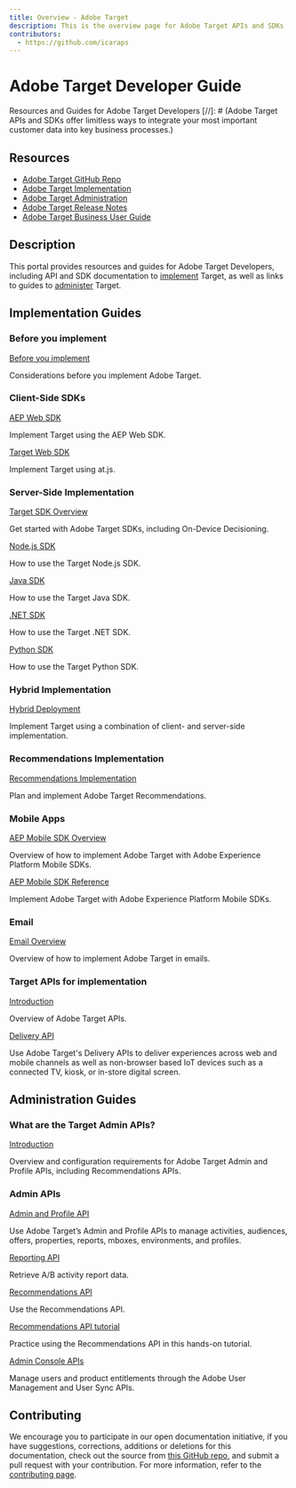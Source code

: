 ```yaml
---
title: Overview - Adobe Target
description: This is the overview page for Adobe Target APIs and SDKs
contributors:
  - https://github.com/icaraps
---
```


<Hero slots="heading, text"/> 

# Adobe Target Developer Guide

Resources and Guides for Adobe Target Developers
[//]: # (Adobe Target APIs and SDKs offer limitless ways to integrate your most important customer data into key business processes.)

<Resources slots="heading, links"/>

## Resources

* [Adobe Target GitHub Repo](https://github.com/AdobeDocs/target-developers)
* [Adobe Target Implementation](./before-implement/index.md)
* [Adobe Target Administration](https://experienceleague.adobe.com/docs/target/using/administer/administrating-target.html)
* [Adobe Target Release Notes](https://experienceleague.adobe.com/docs/target/using/release-notes/release-notes.html)
* [Adobe Target Business User Guide](https://experienceleague.adobe.com/docs/target/using/target-home.html)


## Description

This portal provides resources and guides for Adobe Target Developers, including API and SDK documentation to [implement](#implementation-guides) Target, as well as links to guides to [administer](#administration-guides) Target.

## Implementation Guides

<DiscoverBlock slots="heading, link, text"/>

### Before you implement

[Before you implement](before-implement/)

Considerations before you implement Adobe Target.




<DiscoverBlock slots="heading, link, text"/>

### Client-Side SDKs

[AEP Web SDK](https://experienceleague.adobe.com/docs/experience-platform/edge/personalization/adobe-target/target-overview.html)

Implement Target using the AEP Web SDK.

<DiscoverBlock slots="link, text"/>

[Target Web SDK](implement/client-side/)

Implement Target using at.js.



<DiscoverBlock slots="heading, link, text"/>

### Server-Side Implementation

[Target SDK Overview](implement/server-side/)

Get started with Adobe Target SDKs, including On-Device Decisioning.

<DiscoverBlock slots="link, text"/> 

[Node.js SDK](implement/server-side/node-js/)

How to use the Target Node.js SDK.

<DiscoverBlock slots= "link, text"/> 

[Java SDK](implement/server-side/java/)

How to use the Target Java SDK.

<DiscoverBlock slots="link, text"/> 

[.NET SDK](implement/server-side/net/)

How to use the Target .NET SDK.

<DiscoverBlock slots="link, text"/> 

[Python SDK](implement/server-side/python/)

How to use the Target Python SDK.




<DiscoverBlock slots= "heading, link, text"/>

### Hybrid Implementation

[Hybrid Deployment](implement/hybrid/)

Implement Target using a combination of client- and server-side implementation.


<DiscoverBlock slots= "heading, link, text"/>

### Recommendations Implementation

[Recommendations Implementation](implement/recommendations/)

Plan and implement Adobe Target Recommendations.



<DiscoverBlock slots="heading, link, text"/>

### Mobile Apps

[AEP Mobile SDK Overview](implement/mobile/)

Overview of how to implement Adobe Target with Adobe Experience Platform Mobile SDKs.

<DiscoverBlock slots= "link, text"/>

[AEP Mobile SDK Reference](https://aep-sdks.gitbook.io/docs/using-mobile-extensions/adobe-target)

Implement Adobe Target with Adobe Experience Platform Mobile SDKs.


<DiscoverBlock slots="heading, link, text"/>

### Email

[Email Overview](implement/email/)

Overview of how to implement Adobe Target in emails.


<DiscoverBlock slots="heading, link, text"/>

### Target APIs for implementation

[Introduction](before-administer/)
    
Overview of Adobe Target APIs.

<DiscoverBlock slots="link, text"/>

[Delivery API](implement/delivery-api/)

Use Adobe Target's Delivery APIs to deliver experiences across web and mobile channels as well as non-browser based IoT devices such as a connected TV, kiosk, or in-store digital screen.


## Administration Guides

<DiscoverBlock slots="heading, link, text"/>

### What are the Target Admin APIs?

[Introduction](before-administer/)
    
Overview and configuration requirements for Adobe Target Admin and Profile APIs, including Recommendations APIs.

<DiscoverBlock slots="heading, link, text"/>

### Admin APIs

[Admin and Profile API](administer/admin-api/) 

Use Adobe Target’s Admin and Profile APIs to manage activities, audiences, offers, properties, reports, mboxes, environments, and profiles.

<DiscoverBlock slots="link, text"/> 

[Reporting API](http://developers.adobetarget.com/api/#reports) 

Retrieve A/B activity report data.

<DiscoverBlock slots="link, text"/> 

[Recommendations API](http://developers.adobetarget.com/api/recommendations/) 

Use the Recommendations API.

<DiscoverBlock slots="link, text"/> 

[Recommendations API tutorial](before-administer/recs-api/)

Practice using the Recommendations API in this hands-on tutorial.

<DiscoverBlock slots="link, text"/> 

[Admin Console APIs](https://developer.adobe.com/umapi/) 

Manage users and product entitlements through the Adobe User Management and User Sync APIs.


## Contributing 

We encourage you to participate in our open documentation initiative, if you have suggestions, corrections, additions 
or deletions for this documentation, check out the source from [this GitHub repo](https://github.com/adobe/gatsby-theme-spectrum-example), and submit a pull 
request with your contribution. For more information, refer to the [contributing page](support/contribute/).
